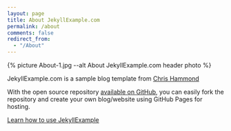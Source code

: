 ```yaml
---
layout: page
title: About JekyllExample.com
permalink: /about
comments: false
redirect_from: 
  - "/About"
---
```

{% picture About-1.jpg --alt About JekyllExample.com header photo %}

JekyllExample.com is a sample blog template from [Chris Hammond](https://www.chrishammond.com/)

With the open source repository [available on GitHub](https://github.com/chrishammond/jekyllexample.github.io), you can easily fork the repository and create your own blog/website using GitHub Pages for hosting.

[Learn how to use JekyllExample](http://www.jekyllexample.com/easy-installation-instructions-for-jekyll)


